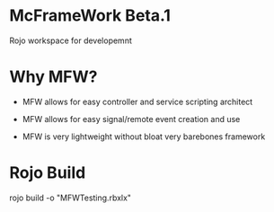 # McFrameWork Beta.1
Rojo workspace for developemnt

# Why MFW?

- MFW allows for easy controller and service scripting architect 

- MFW allows for easy signal/remote event creation and use 

- MFW is very lightweight without bloat very barebones framework 


# Rojo Build  

rojo build -o "MFWTesting.rbxlx"
